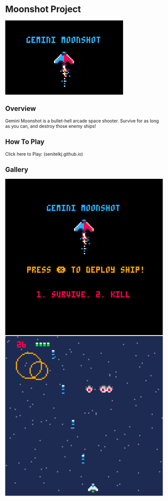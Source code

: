 # Moonshot Project
![Game Banner](./images/GeminiMoonshot.png)

## Overview

Gemini Moonshot is a bullet-hell arcade space shooter. Survive for as long as you can, and destroy those enemy ships!

## How To Play

Click here to Play: (senitelkj.github.io)


## Gallery

![Game Banner](./images/GM-Menu.png)
![Game Banner](./images/GM-1.png)


